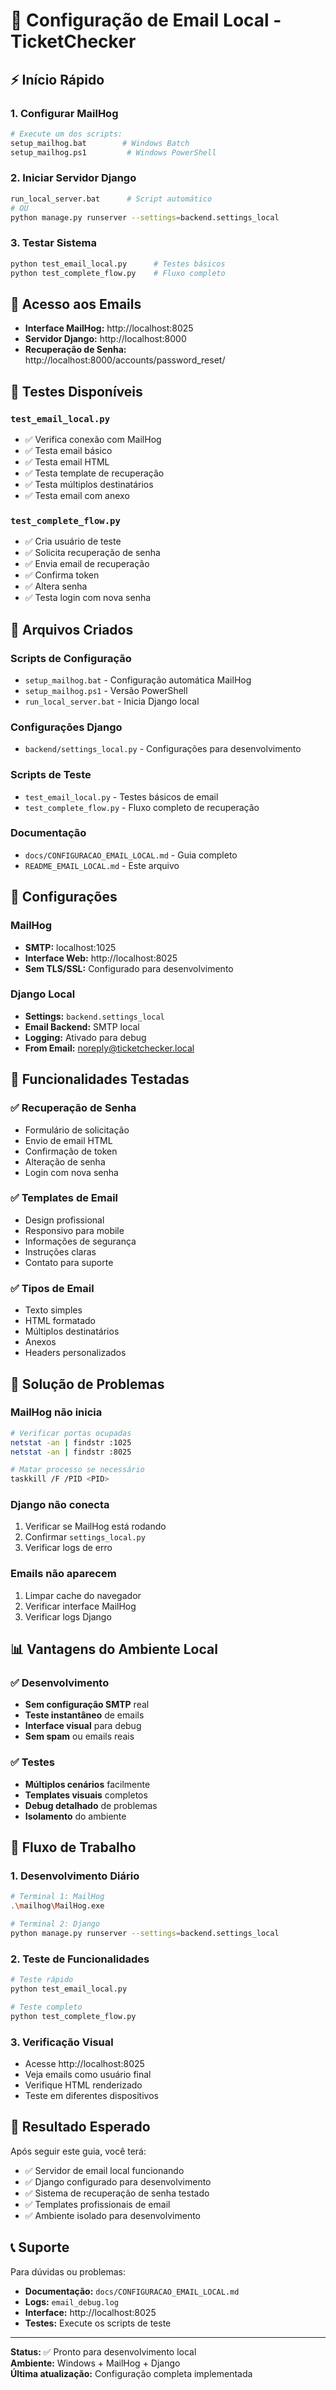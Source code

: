 # 🚀 Configuração de Email Local - TicketChecker

## ⚡ Início Rápido

### 1. **Configurar MailHog**
```bash
# Execute um dos scripts:
setup_mailhog.bat        # Windows Batch
setup_mailhog.ps1         # Windows PowerShell
```

### 2. **Iniciar Servidor Django**
```bash
run_local_server.bat      # Script automático
# OU
python manage.py runserver --settings=backend.settings_local
```

### 3. **Testar Sistema**
```bash
python test_email_local.py      # Testes básicos
python test_complete_flow.py    # Fluxo completo
```

## 📧 Acesso aos Emails

- **Interface MailHog:** http://localhost:8025
- **Servidor Django:** http://localhost:8000
- **Recuperação de Senha:** http://localhost:8000/accounts/password_reset/

## 🧪 Testes Disponíveis

### `test_email_local.py`
- ✅ Verifica conexão com MailHog
- ✅ Testa email básico
- ✅ Testa email HTML
- ✅ Testa template de recuperação
- ✅ Testa múltiplos destinatários
- ✅ Testa email com anexo

### `test_complete_flow.py`
- ✅ Cria usuário de teste
- ✅ Solicita recuperação de senha
- ✅ Envia email de recuperação
- ✅ Confirma token
- ✅ Altera senha
- ✅ Testa login com nova senha

## 📁 Arquivos Criados

### Scripts de Configuração
- `setup_mailhog.bat` - Configuração automática MailHog
- `setup_mailhog.ps1` - Versão PowerShell
- `run_local_server.bat` - Inicia Django local

### Configurações Django
- `backend/settings_local.py` - Configurações para desenvolvimento

### Scripts de Teste
- `test_email_local.py` - Testes básicos de email
- `test_complete_flow.py` - Fluxo completo de recuperação

### Documentação
- `docs/CONFIGURACAO_EMAIL_LOCAL.md` - Guia completo
- `README_EMAIL_LOCAL.md` - Este arquivo

## 🔧 Configurações

### MailHog
- **SMTP:** localhost:1025
- **Interface Web:** http://localhost:8025
- **Sem TLS/SSL:** Configurado para desenvolvimento

### Django Local
- **Settings:** `backend.settings_local`
- **Email Backend:** SMTP local
- **Logging:** Ativado para debug
- **From Email:** noreply@ticketchecker.local

## 🎯 Funcionalidades Testadas

### ✅ Recuperação de Senha
- Formulário de solicitação
- Envio de email HTML
- Confirmação de token
- Alteração de senha
- Login com nova senha

### ✅ Templates de Email
- Design profissional
- Responsivo para mobile
- Informações de segurança
- Instruções claras
- Contato para suporte

### ✅ Tipos de Email
- Texto simples
- HTML formatado
- Múltiplos destinatários
- Anexos
- Headers personalizados

## 🚨 Solução de Problemas

### MailHog não inicia
```bash
# Verificar portas ocupadas
netstat -an | findstr :1025
netstat -an | findstr :8025

# Matar processo se necessário
taskkill /F /PID <PID>
```

### Django não conecta
1. Verificar se MailHog está rodando
2. Confirmar `settings_local.py`
3. Verificar logs de erro

### Emails não aparecem
1. Limpar cache do navegador
2. Verificar interface MailHog
3. Verificar logs Django

## 📊 Vantagens do Ambiente Local

### ✅ Desenvolvimento
- **Sem configuração SMTP** real
- **Teste instantâneo** de emails
- **Interface visual** para debug
- **Sem spam** ou emails reais

### ✅ Testes
- **Múltiplos cenários** facilmente
- **Templates visuais** completos
- **Debug detalhado** de problemas
- **Isolamento** do ambiente

## 🔄 Fluxo de Trabalho

### 1. **Desenvolvimento Diário**
```bash
# Terminal 1: MailHog
.\mailhog\MailHog.exe

# Terminal 2: Django
python manage.py runserver --settings=backend.settings_local
```

### 2. **Teste de Funcionalidades**
```bash
# Teste rápido
python test_email_local.py

# Teste completo
python test_complete_flow.py
```

### 3. **Verificação Visual**
- Acesse http://localhost:8025
- Veja emails como usuário final
- Verifique HTML renderizado
- Teste em diferentes dispositivos

## 🎉 Resultado Esperado

Após seguir este guia, você terá:
- ✅ Servidor de email local funcionando
- ✅ Django configurado para desenvolvimento
- ✅ Sistema de recuperação de senha testado
- ✅ Templates profissionais de email
- ✅ Ambiente isolado para desenvolvimento

## 📞 Suporte

Para dúvidas ou problemas:
- **Documentação:** `docs/CONFIGURACAO_EMAIL_LOCAL.md`
- **Logs:** `email_debug.log`
- **Interface:** http://localhost:8025
- **Testes:** Execute os scripts de teste

---

**Status:** ✅ Pronto para desenvolvimento local  
**Ambiente:** Windows + MailHog + Django  
**Última atualização:** Configuração completa implementada